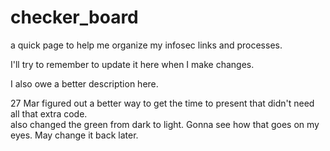 # checker_board
a quick page to help me organize my infosec links and processes.

I'll try to remember to update it here when I make changes.

I also owe a better description here.  

27 Mar figured out a better way to get the time to present that didn't need all that extra code.  
  also changed the green from dark to light.  Gonna see how that goes on my eyes.  May change it back later.
